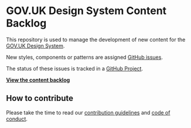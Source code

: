 # GOV.UK Design System Content Backlog

This repository is used to manage the development of new content for the [GOV.UK Design System](https://github.com/alphagov/govuk-design-system).

New styles, components or patterns are assigned [GitHub issues](https://github.com/alphagov/govuk-design-system-backlog/issues).

The status of these issues is tracked in a [GitHub Project](https://github.com/alphagov/govuk-design-system-backlog-prototype/projects/3).

**[View the content backlog](https://github.com/alphagov/govuk-design-system-backlog-prototype/projects/3)**

## How to contribute

Please take the time to read our [contribution guidelines](CONTRIBUTING.md) and [code of conduct](CODE_OF_CONDUCT.md).

